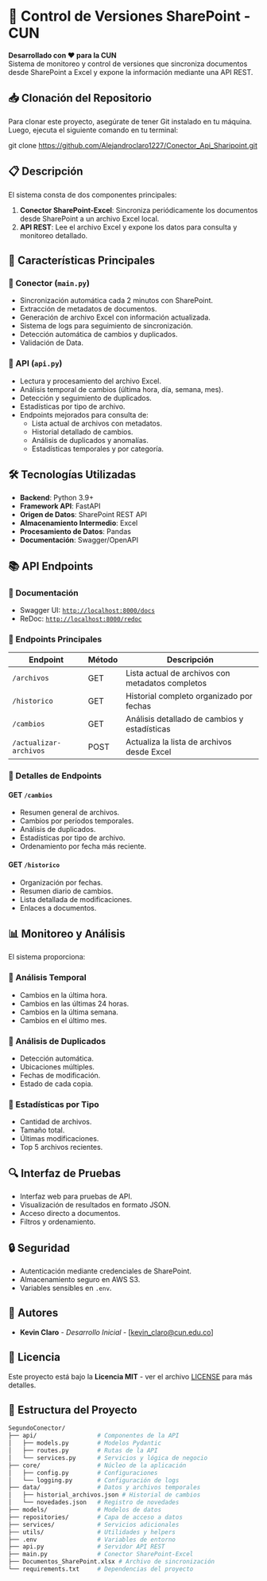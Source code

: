 # 🔄 Control de Versiones SharePoint - CUN  
**Desarrollado con ❤️ para la CUN**  
Sistema de monitoreo y control de versiones que sincroniza documentos desde SharePoint a Excel y expone la información mediante una API REST.  

## 📥 Clonación del Repositorio

Para clonar este proyecto, asegúrate de tener Git instalado en tu máquina. Luego, ejecuta el siguiente comando en tu terminal:

git clone <https://github.com/Alejandroclaro1227/Conector_Api_Sharipoint.git>

## 📋 Descripción  

El sistema consta de dos componentes principales:  

1. **Conector SharePoint-Excel**: Sincroniza periódicamente los documentos desde SharePoint a un archivo Excel local.  
2. **API REST**: Lee el archivo Excel y expone los datos para consulta y monitoreo detallado.  

## 🌟 Características Principales  

### 🔹 Conector (`main.py`)  

- Sincronización automática cada 2 minutos con SharePoint.  
- Extracción de metadatos de documentos.  
- Generación de archivo Excel con información actualizada.  
- Sistema de logs para seguimiento de sincronización.  
- Detección automática de cambios y duplicados.  
- Validación de Data.  

### 🔹 API (`api.py`)  

- Lectura y procesamiento del archivo Excel.  
- Análisis temporal de cambios (última hora, día, semana, mes).  
- Detección y seguimiento de duplicados.  
- Estadísticas por tipo de archivo.  
- Endpoints mejorados para consulta de:  
  - Lista actual de archivos con metadatos.  
  - Historial detallado de cambios.  
  - Análisis de duplicados y anomalías.  
  - Estadísticas temporales y por categoría.  

## 🛠️ Tecnologías Utilizadas  

- **Backend**: Python 3.9+  
- **Framework API**: FastAPI  
- **Origen de Datos**: SharePoint REST API  
- **Almacenamiento Intermedio**: Excel  
- **Procesamiento de Datos**: Pandas  
- **Documentación**: Swagger/OpenAPI  

## 📚 API Endpoints  

### 📖 Documentación  

- Swagger UI: [`http://localhost:8000/docs`](http://localhost:8000/docs)  
- ReDoc: [`http://localhost:8000/redoc`](http://localhost:8000/redoc)  

### 🔗 Endpoints Principales  

| Endpoint        | Método | Descripción |
|---------------|--------|-------------|
| `/archivos`    | GET    | Lista actual de archivos con metadatos completos |
| `/historico`   | GET    | Historial completo organizado por fechas |
| `/cambios`     | GET    | Análisis detallado de cambios y estadísticas |
| `/actualizar-archivos` | POST   | Actualiza la lista de archivos desde Excel |

### 📌 Detalles de Endpoints  

#### **GET `/cambios`**  
- Resumen general de archivos.  
- Cambios por períodos temporales.  
- Análisis de duplicados.  
- Estadísticas por tipo de archivo.  
- Ordenamiento por fecha más reciente.  

#### **GET `/historico`**  
- Organización por fechas.  
- Resumen diario de cambios.  
- Lista detallada de modificaciones.  
- Enlaces a documentos.  

## 📊 Monitoreo y Análisis  

El sistema proporciona:  

### **📅 Análisis Temporal**  
- Cambios en la última hora.  
- Cambios en las últimas 24 horas.  
- Cambios en la última semana.  
- Cambios en el último mes.  

### **🛑 Análisis de Duplicados**  
- Detección automática.  
- Ubicaciones múltiples.  
- Fechas de modificación.  
- Estado de cada copia.  

### **📂 Estadísticas por Tipo**  
- Cantidad de archivos.  
- Tamaño total.  
- Últimas modificaciones.  
- Top 5 archivos recientes.  

## 🔍 Interfaz de Pruebas  

- Interfaz web para pruebas de API.  
- Visualización de resultados en formato JSON.  
- Acceso directo a documentos.  
- Filtros y ordenamiento.  

## 🔒 Seguridad  

- Autenticación mediante credenciales de SharePoint.  
- Almacenamiento seguro en AWS S3.  
- Variables sensibles en `.env`.  

## 👥 Autores  

- **Kevin Claro** - *Desarrollo Inicial* - [kevin_claro@cun.edu.co]  

## 📄 Licencia  

Este proyecto está bajo la **Licencia MIT** - ver el archivo [LICENSE](LICENSE) para más detalles.  

## 📁 Estructura del Proyecto  

```bash
SegundoConector/
├── api/                 # Componentes de la API  
│   ├── models.py        # Modelos Pydantic  
│   ├── routes.py        # Rutas de la API  
│   └── services.py      # Servicios y lógica de negocio  
├── core/                # Núcleo de la aplicación  
│   ├── config.py        # Configuraciones  
│   └── logging.py       # Configuración de logs  
├── data/                # Datos y archivos temporales  
│   ├── historial_archivos.json # Historial de cambios  
│   └── novedades.json   # Registro de novedades  
├── models/              # Modelos de datos  
├── repositories/        # Capa de acceso a datos  
├── services/            # Servicios adicionales  
├── utils/               # Utilidades y helpers  
├── .env                 # Variables de entorno  
├── api.py               # Servidor API REST  
├── main.py              # Conector SharePoint-Excel  
├── Documentos_SharePoint.xlsx # Archivo de sincronización  
└── requirements.txt     # Dependencias del proyecto  
